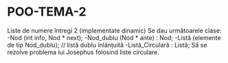 # POO-TEMA-2

 Liste de numere întregi 2 (implementate dinamic)
 Se dau următoarele clase:
 -Nod (int info, Nod * next);
 -Nod_dublu (Nod * ante) : Nod;
 -Listă (elemente de tip Nod_dublu);  // listă dublu înlănțuită 
 -Listă_Circulară : Listă; 
 Să se rezolve problema lui Josephus folosind liste circulare. 
